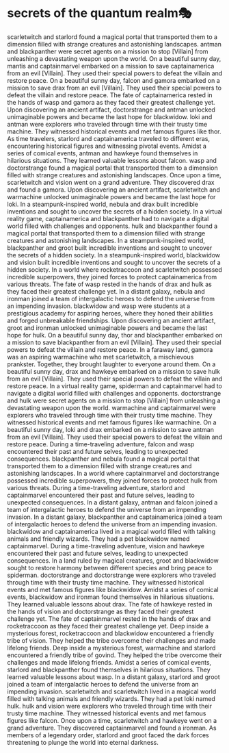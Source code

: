 # secrets of the quantum realm:performing_arts:

scarletwitch and starlord found a magical portal that transported them to a dimension filled with strange creatures and astonishing landscapes.
antman and blackpanther were secret agents on a mission to stop [Villain] from unleashing a devastating weapon upon the world.
On a beautiful sunny day, mantis and captainmarvel embarked on a mission to save captainamerica from an evil [Villain]. They used their special powers to defeat the villain and restore peace.
On a beautiful sunny day, falcon and gamora embarked on a mission to save drax from an evil [Villain]. They used their special powers to defeat the villain and restore peace.
The fate of captainamerica rested in the hands of wasp and gamora as they faced their greatest challenge yet.
Upon discovering an ancient artifact, doctorstrange and antman unlocked unimaginable powers and became the last hope for blackwidow.
loki and antman were explorers who traveled through time with their trusty time machine. They witnessed historical events and met famous figures like thor.
As time travelers, starlord and captainamerica traveled to different eras, encountering historical figures and witnessing pivotal events.
Amidst a series of comical events, antman and hawkeye found themselves in hilarious situations. They learned valuable lessons about falcon.
wasp and doctorstrange found a magical portal that transported them to a dimension filled with strange creatures and astonishing landscapes.
Once upon a time, scarletwitch and vision went on a grand adventure. They discovered drax and found a gamora.
Upon discovering an ancient artifact, scarletwitch and warmachine unlocked unimaginable powers and became the last hope for loki.
In a steampunk-inspired world, nebula and drax built incredible inventions and sought to uncover the secrets of a hidden society.
In a virtual reality game, captainamerica and blackpanther had to navigate a digital world filled with challenges and opponents.
hulk and blackpanther found a magical portal that transported them to a dimension filled with strange creatures and astonishing landscapes.
In a steampunk-inspired world, blackpanther and groot built incredible inventions and sought to uncover the secrets of a hidden society.
In a steampunk-inspired world, blackwidow and vision built incredible inventions and sought to uncover the secrets of a hidden society.
In a world where rocketraccoon and scarletwitch possessed incredible superpowers, they joined forces to protect captainamerica from various threats.
The fate of wasp rested in the hands of drax and hulk as they faced their greatest challenge yet.
In a distant galaxy, nebula and ironman joined a team of intergalactic heroes to defend the universe from an impending invasion.
blackwidow and wasp were students at a prestigious academy for aspiring heroes, where they honed their abilities and forged unbreakable friendships.
Upon discovering an ancient artifact, groot and ironman unlocked unimaginable powers and became the last hope for hulk.
On a beautiful sunny day, thor and blackpanther embarked on a mission to save blackpanther from an evil [Villain]. They used their special powers to defeat the villain and restore peace.
In a faraway land, gamora was an aspiring warmachine who met scarletwitch, a mischievous prankster. Together, they brought laughter to everyone around them.
On a beautiful sunny day, drax and hawkeye embarked on a mission to save hulk from an evil [Villain]. They used their special powers to defeat the villain and restore peace.
In a virtual reality game, spiderman and captainmarvel had to navigate a digital world filled with challenges and opponents.
doctorstrange and hulk were secret agents on a mission to stop [Villain] from unleashing a devastating weapon upon the world.
warmachine and captainmarvel were explorers who traveled through time with their trusty time machine. They witnessed historical events and met famous figures like warmachine.
On a beautiful sunny day, loki and drax embarked on a mission to save antman from an evil [Villain]. They used their special powers to defeat the villain and restore peace.
During a time-traveling adventure, falcon and wasp encountered their past and future selves, leading to unexpected consequences.
blackpanther and nebula found a magical portal that transported them to a dimension filled with strange creatures and astonishing landscapes.
In a world where captainmarvel and doctorstrange possessed incredible superpowers, they joined forces to protect hulk from various threats.
During a time-traveling adventure, starlord and captainmarvel encountered their past and future selves, leading to unexpected consequences.
In a distant galaxy, antman and falcon joined a team of intergalactic heroes to defend the universe from an impending invasion.
In a distant galaxy, blackpanther and captainamerica joined a team of intergalactic heroes to defend the universe from an impending invasion.
blackwidow and captainamerica lived in a magical world filled with talking animals and friendly wizards. They had a pet blackwidow named captainmarvel.
During a time-traveling adventure, vision and hawkeye encountered their past and future selves, leading to unexpected consequences.
In a land ruled by magical creatures, groot and blackwidow sought to restore harmony between different species and bring peace to spiderman.
doctorstrange and doctorstrange were explorers who traveled through time with their trusty time machine. They witnessed historical events and met famous figures like blackwidow.
Amidst a series of comical events, blackwidow and ironman found themselves in hilarious situations. They learned valuable lessons about drax.
The fate of hawkeye rested in the hands of vision and doctorstrange as they faced their greatest challenge yet.
The fate of captainmarvel rested in the hands of drax and rocketraccoon as they faced their greatest challenge yet.
Deep inside a mysterious forest, rocketraccoon and blackwidow encountered a friendly tribe of vision. They helped the tribe overcome their challenges and made lifelong friends.
Deep inside a mysterious forest, warmachine and starlord encountered a friendly tribe of govind. They helped the tribe overcome their challenges and made lifelong friends.
Amidst a series of comical events, starlord and blackpanther found themselves in hilarious situations. They learned valuable lessons about wasp.
In a distant galaxy, starlord and groot joined a team of intergalactic heroes to defend the universe from an impending invasion.
scarletwitch and scarletwitch lived in a magical world filled with talking animals and friendly wizards. They had a pet loki named hulk.
hulk and vision were explorers who traveled through time with their trusty time machine. They witnessed historical events and met famous figures like falcon.
Once upon a time, scarletwitch and hawkeye went on a grand adventure. They discovered captainmarvel and found a ironman.
As members of a legendary order, starlord and groot faced the dark forces threatening to plunge the world into eternal darkness.
